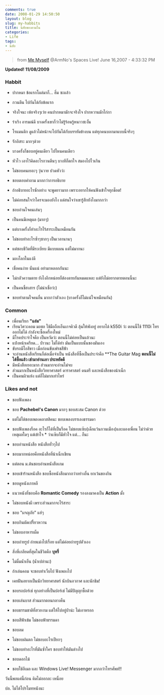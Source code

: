 ```yaml
---
comments: true
date: 2008-01-29 14:50:50
layout: blog
slug: my-habbits
title: นิสัยของอามโน
categories:
- Life
tags:
- นิสัย
---
```


> from [Me Myself](http://armno.spaces.live.com/blog/cns!6B0B7CBAF8CE335!900.entry) @ArmNo's Spaces Live! June 16,2007 - 4:33:32 PM

**Updated! 11/08/2009**

### Habbit

* ปากหมา ข้อแรกโผล่มาก็... ฮึ่ม ซะแล้ว
* กวนตีน ไปกันได้กับข้อแรก
* จริงใจนะ เห้ยจริงๆเว่ย คนปากหมามักจะจริงใจ ปากหวานมักไก่กา
* ร่าเริง อารมณ์ดี บางครั้งเขาก็ว่าไม่รู้ร้อนรู้หนาวซะงั้น
* โรแมนติก ดูแล้วไม่หน้าจะไปกันได้กับบรรทัดข้างบน แต่ทุกคนบอกมาแบบนี้จริงๆ
* รักอิสระ มากๆด้วย
* บางครั้งก็ชอบอยู่คนเดียว ไปไหนคนเดียว
* หัวไว เอาไว้คิดอะไรกวนตีนๆ บางทีก็ตกใจ สมองไปไวเกิน
* ไม่ชอบคนเยอะๆ วุ่นวาย ปวดหัวว่ะ
* ชอบตอบคำถาม มากกว่าการอธิบาย
* ถ้าอธิบายอะไรซักอย่าง จะพูดยาวมาก เพราะอยากให้คนฟังเข้าใจทุกช็อต!
* ไม่ค่อยสนใจว่าใครจะมองยังไง แต่สนใจว่าเขารู้สึกยังไงมากกว่า
* ชอบอ่านใจคนเล่นๆ
* เป็นคนมีเหตุผล (มากๆ)
* แต่บางครั้งก็ทำอะไรไร้สาระเป็นเหมือนกัน

* ไม่ชอบทำอะไรซ้ำๆซากๆ เป็นเวลานานๆ
* แต่ชอบชีวิตที่มีระเบียบ มีแบบแผน แต่ไม่มากนะ
* มองโลกในแง่ดี
* เชื่อคนง่าย นั่นแน่ อย่ามาหลอกกันนะ
* ไม่กลัวความตาย ยังไงอีกหน่อยก็ต้องตายกันหมดแหละ แต่ยังไม่อยากตายตอนนี้นะ
* เป็นคนขี้สงสาร (ไม่น่าเชื่อว่ะ)
* ชอบทำตามใจคนอื่น มากกว่าตัวเอง (บางครั้งก็ไม่แน่ใจเหมือนกัน)

### Common

* เพื่อนเรียก **"แอ๋ม"**
* เรียนวิศวะคอม มอชอ
ใช้มือถือเอ็นเกจคิวดี ลุ้นให้พังอยู่ อยากได้ k550i ว่ะ ตอนนี้ใช้ 1110i โทรออกไม่ได้ กำลังจะซื้อเครื่องใหม่
* มีโรคประจำใจคือ เป็นหวัดว่ะ ตอนนี้ไม่ค่อยเป็นแล้วนะ
* แป๋งหน้าเครียด... ป่าวนะ ไม่ได้ทำ มันเป็นแบบนั้นของมันเอง
* ขับรถมีโอสีขาว เมื่อก่อนขับเฟรชสีฟ้า
* จะอ่านหนังสือเรียนก็ต่อเมื่อจำเป็น
หนังสือที่ซื้อเป็นประจำคือ **The Guitar Mag **ตอนนี้ไม่ได้ซื้อแล้ว เช่ามาอ่านเอา ประหยัดดี**
* มีหนังสือเยอะมาก ส่วนมากจะอ่านไม่จบ
* ส่วนมากเป็นหนังสือวิทยาศาสตร์ ดาราศาสตร์ ดนตรี และหนังสือของน้าเน็ก
* เป็นคนผิวแห้ง แต่ก็ไม่มากเท่าไหร่

### Likes and not

* ชอบฟังเพลง
* ชอบ **Pachebel's Canon** มากๆ ชอบสะสม Canon ด้วย
* แต่ไม่ได้ชอบเพลงคลาสสิคนะ ชอบเพลงบรรเลงธรรมดา
* ชอบฟังเพลงร็อค อะไรก็ได้ที่เป็นร็อค
ไม่ชอบแซ๊บ(เด็กแว้นกวนเมือง)และผองเพื่อน ไม่ว่าด้วยเหตุผลใดๆ แต่เข้าใจ * ว่าแซ๊บก็มีหัวใจ แต่... ก็นะ
* ชอบอ่านหนังสือ หนังสือทั่วๆไป
* ชอบมากหน่อยคือหนังสือที่น้าเน็กเขียน
* แต่ตอน ม.ต้นชอบอ่านหนังสือเกม
* ชอบเข้าร้านหนังสือ ชอบซื้อหนังสือมากกว่าอย่างอื่น ยกเว้นของกิน
* ชอบดูหนังเกาหลี
* แนวหนังที่ชอบคือ **Romantic Comedy** รองลงมาคงเป็น **Action** มั้ง
* ไม่ชอบหนังผี เพราะส่วนมากจะไร้สาระ
* ชอบ "ผจญภัย" แฮ่ๆ
* ชอบกินผัดเปรี้ยวหวาน
* ไม่ชอบอาหารเผ็ด
* ชอบถ่ายรูป ถ่ายแม่งไปเรื่อย แต่ไม่ค่อยถ่ายรูปตัวเอง

* สิ่งที่เกลียดที่สุดในชีวิตคือ **บุหรี่**

* ไม่ดื่มน้ำเย็น (น้ำเปล่านะ)
* ถ้าเล่นคอม จะชอบทำเว็บไป ฟังเพลงไป
* เคยฝันอยากเป็นนักวิทยาศาสตร์ นักบินอวกาศ และนักชิม!
* ชอบรถปอร์เช่ ทุกอย่างที่เป็นปอร์เช่ ไม่มีปัญญาซื้อด้วย
* ชอบเล่นบาส ส่วนมากตอนกลางคืน
* ชอบธรรมชาติที่สวยงาม แต่ให้ไปอยู่ป่าน่ะ ไม่เอาหรอก
* ชอบสีฟ้าเข้ม ไม่ชอบฟ้าธรรมดา
* ชอบลม
* ไม่ชอบฝนตก ไม่ชอบอะไรเปียกๆ
* ไม่ชอบทำอะไรที่มันซ้ำใคร ชอบทำให้มันต่างไป
* ชอบดอกไม้
* ชอบใช้อีเมล และ Windows Live! Messenger มากกว่าโทรศัพท์!!

วันนี้พอแค่นี้ก่อน คิดไม่ออกละ เหนื่อย

ปล. ไม่ได้โปรโมทหนังนะ
